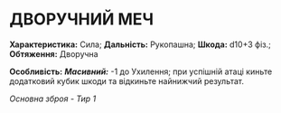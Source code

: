 ﻿# ДВОРУЧНИЙ МЕЧ

**Характеристика:** Сила; **Дальність:** Рукопашна; **Шкода:** d10+3 фіз.; **Обтяження:** Дворучна

**Особливість:** ***Масивний:*** -1 до Ухилення; при успішній атаці киньте додатковий кубик шкоди та відкиньте найнижчий результат.

*Основна зброя - Тир 1*